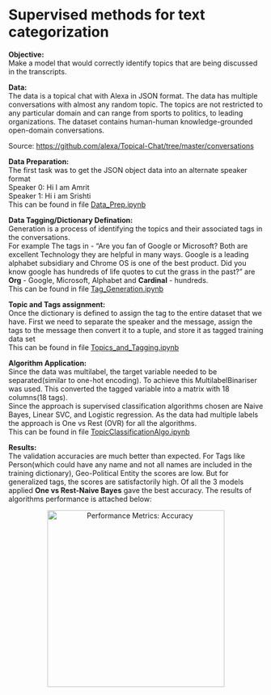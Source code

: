 # Supervised methods for text categorization
**Objective:**<br />
Make a model that would correctly identify topics that are being discussed in the transcripts.

**Data:**<br />
The data is a topical chat with Alexa in JSON format. The data has multiple conversations with
almost any random topic. The topics are not restricted to any particular domain and can range
from sports to politics, to leading organizations. The dataset contains human-human knowledge-grounded open-domain conversations. 

Source: https://github.com/alexa/Topical-Chat/tree/master/conversations

**Data Preparation:**<br />
The first task was to get the JSON object data into an alternate speaker format<br />
Speaker 0: Hi I am Amrit<br />
Speaker 1: Hi i am Srishti<br />
This can be found in file [Data_Prep.ipynb](https://github.com/SrishtiPatil/supervised-methods-for-text-categorization/blob/main/Data_Prep.ipynb)

**Data Tagging/Dictionary Defination:**<br />
Generation is a process of identifying the topics and their associated tags in the conversations.<br />
For example The tags in - “Are you fan of Google or Microsoft? Both are excellent Technology they are helpful in many ways. Google is a leading alphabet subsidiary and Chrome OS is one of the best product. Did you know google has hundreds of life quotes to cut the grass in the past?”
are **Org** - Google, Microsoft, Alphabet and **Cardinal** - hundreds.<br />
This can be found in file [Tag_Generation.ipynb](https://github.com/SrishtiPatil/supervised-methods-for-text-categorization/blob/main/Tag_Generation.ipynb)

**Topic and Tags assignment:**<br />
Once the dictionary is defined to assign the tag to the entire dataset that we have. First we
need to separate the speaker and the message, assign the tags to the message then convert it
to a tuple, and store it as tagged training data set<br />
This can be found in file [Topics_and_Tagging.ipynb](https://github.com/SrishtiPatil/supervised-methods-for-text-categorization/blob/main/Topics_and_Tagging.ipynb)

**Algorithm Application:**<br />
Since the data was multilabel, the target variable needed to be separated(similar to one-hot encoding). To achieve this MultilabelBinariser was used. This converted the tagged variable into a matrix with 18 columns(18 tags).<br />
Since the approach is supervised classification algorithms chosen are Naive Bayes, Linear SVC, and Logistic regression. As the data had multiple labels the approach is One vs Rest (OVR) for all the algorithms.<br />
This can be found in file [TopicClassificationAlgo.ipynb](https://github.com/SrishtiPatil/supervised-methods-for-text-categorization/blob/main/TopicClassificationAlgo.ipynb)

**Results:**<br />
The validation accuracies are much better than expected. For Tags like Person(which could have
any name and not all names are included in the training dictionary), Geo-Political Entity the
scores are low. But for generalized tags, the scores are satisfactorily high. Of all the 3 models
applied **One vs Rest-Naive Bayes** gave the best accuracy.
The results of algorithms performance is attached below:
<p align="center">
  <img src="![image](https://drive.google.com/file/d/1V9nu55qGMGEDPLSsGTw4QhcUBCs5pp4A/view?usp=sharing)" width="350" title="Performance Metrics: Accuracy" />
</p>
